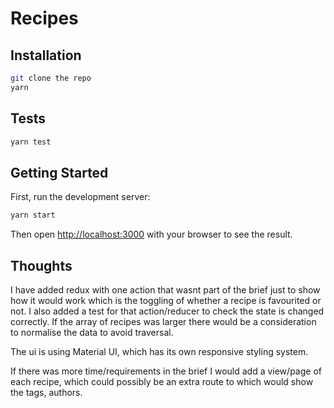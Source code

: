 # Recipes

## Installation

```bash
git clone the repo
yarn
```

## Tests

```bash
yarn test
```

## Getting Started

First, run the development server:

```bash
yarn start
```

Then open [http://localhost:3000](http://localhost:3000) with your browser to see the result.

## Thoughts

I have added redux with one action that wasnt part of the brief just to show how it would work which is the toggling of whether a recipe is favourited or not. I also added a test for that action/reducer to check the state is changed correctly. If the array of recipes was larger there would be a consideration to normalise the data to avoid traversal.

The ui is using Material UI, which has its own responsive styling system.

If there was more time/requirements in the brief I would add a view/page of each recipe, which could possibly be an extra route to which would show the tags, authors.
